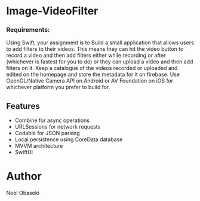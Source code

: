 # Image-VideoFilter

### **Requirements:**
Using Swift, your assignment is to Build a small application that allows users to add filters to their videos.
This means they can hit the video button to record a video and then add filters either while recording or after (whichever is fastest for you to do) or
they can upload a video and then add filters on it. Keep a catalogue of the videos recorded or uploaded and edited on the homepage and 
store the metadata for it on firebase. Use OpenGL/Native Camera API on Android or AV Foundation on iOS for whichever platform you prefer to build for.


## Features
* Combine for async operations
* URLSessions for network requests
* Codable for JSON parsing
* Local persistence using CoreData database
* MVVM architecture
* SwiftUI

#  Author
Noel Obaseki
